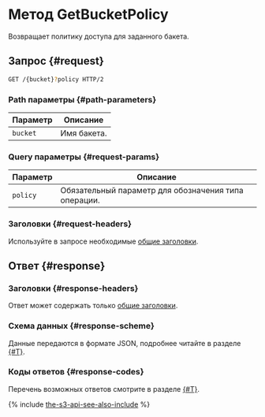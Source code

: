 # Метод GetBucketPolicy

Возвращает политику доступа для заданного бакета.

## Запрос {#request}

```bash
GET /{bucket}?policy HTTP/2
```

### Path параметры {#path-parameters}

Параметр | Описание
----- | -----
`bucket` | Имя бакета.

### Query параметры {#request-params}

Параметр | Описание
----- | -----
`policy` | Обязательный параметр для обозначения типа операции.

### Заголовки {#request-headers}

Используйте в запросе необходимые [общие заголовки](../common-request-headers.md).

## Ответ {#response}

### Заголовки {#response-headers}

Ответ может содержать только [общие заголовки](../common-response-headers.md).

### Схема данных {#response-scheme}

Данные передаются в формате JSON, подробнее читайте в разделе [{#T}](scheme.md).

### Коды ответов {#response-codes}

Перечень возможных ответов смотрите в разделе [{#T}](../response-codes.md).

{% include [the-s3-api-see-also-include](../../../../_includes/storage/the-s3-api-see-also-include.md) %}